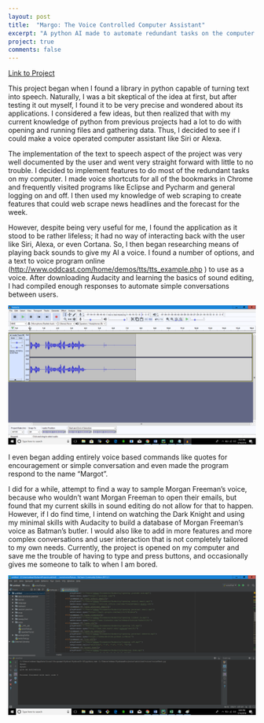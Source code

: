 ```yaml
---
layout: post
title:  "Margo: The Voice Controlled Computer Assistant"
excerpt: "A python AI made to automate redundant tasks on the computer. "
project: true
comments: false
---
```

[Link to Project](https://github.com/edwardbottom/Automated-Computer-Assistant)

This project began when I found a library in python capable of turning text into speech. Naturally, I was a bit skeptical of the idea at
first, but after testing it out myself, I found it to be very precise and wondered about its applications. I considered a few ideas, but
then realized that with my current knowledge of python from previous projects had a lot to do with opening and running files and gathering
data. Thus, I decided to see if I could make a voice operated computer assistant like Siri or Alexa. 

The implementation of the text to speech aspect of the project was very well documented by the user and went very straight forward with 
little to no trouble. I decided to implement features to do most of the redundant tasks on my computer. I made voice shortcuts for all of
the bookmarks in Chrome and frequently visited programs like Eclipse and Pycharm and general logging on and off. I then used my knowledge
of web scraping to create features that could web scrape news headlines and the forecast for the week. 

However, despite being very useful for me, I found the application as it stood to be rather lifeless; it had no way of interacting back 
with the user like Siri, Alexa, or even Cortana. So, I then began researching means of playing back sounds to give my AI a voice. I found 
a number of options, and a text to voice program online (http://www.oddcast.com/home/demos/tts/tts_example.php ) to use as a voice. After 
downloading Audacity and learning the basics of sound editing, I had compiled enough responses to automate simple conversations between 
users. 

![Audacity](https://github.com/edwardbottom/Moon/blob/master/assets/img/audacity%20photo.png?raw=true)

I even began adding entirely voice based commands like quotes for encouragement or simple conversation and even made the program respond
to the name “Margot”. 

I did for a while, attempt to find a way to sample Morgan Freeman’s voice, because who wouldn’t want Morgan Freeman to open their emails, 
but found that my current skills in sound editing do not allow for that to happen. However, if I do find time, I intend on watching the
Dark Knight and using my minimal skills with Audacity to build a database of Morgan Freeman’s voice as Batman’s butler. I would also like
to add in more features and more complex conversations and user interaction that is not completely tailored to my own needs. Currently, 
the project is opened on my computer and save me the trouble of having to type and press buttons, and occasionally gives me someone to 
talk to when I am bored. 

![python](https://github.com/edwardbottom/Moon/blob/master/assets/img/python%20interface.png?raw=true)


